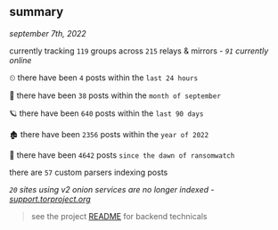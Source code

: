 
## summary
_september 7th, 2022_

currently tracking `119` groups across `215` relays & mirrors - _`91` currently online_

⏲ there have been `4` posts within the `last 24 hours`

🦈 there have been `38` posts within the `month of september`

🪐 there have been `640` posts within the `last 90 days`

🏚 there have been `2356` posts within the `year of 2022`

🦕 there have been `4642` posts `since the dawn of ransomwatch`

there are `57` custom parsers indexing posts

_`20` sites using v2 onion services are no longer indexed - [support.torproject.org](https://support.torproject.org/onionservices/v2-deprecation/)_

> see the project [README](https://github.com/joshhighet/ransomwatch#ransomwatch--) for backend technicals
